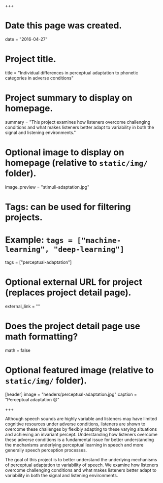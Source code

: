 +++
# Date this page was created.
date = "2016-04-27"

# Project title.
title = "Individual differences in perceptual adaptation to phonetic categories in adverse conditions"

# Project summary to display on homepage.
summary = "This project examines how listeners overcome challenging conditions and what makes listeners better adapt to variability in both the signal and listening environments."

# Optional image to display on homepage (relative to `static/img/` folder).
image_preview = "stimuli-adaptation.jpg"

# Tags: can be used for filtering projects.
# Example: `tags = ["machine-learning", "deep-learning"]`
tags = ["perceptual-adaptation"]

# Optional external URL for project (replaces project detail page).
external_link = ""

# Does the project detail page use math formatting?
math = false

# Optional featured image (relative to `static/img/` folder).
[header]
image = "headers/perceptual-adaptation.jpg"
caption = "Perceptual adaptation :smile:"

+++

Although speech sounds are highly variable and listeners may have limited cognitive resources under adverse conditions, listeners are shown to overcome these challenges by flexibly adapting to these varying situations and achieving an invariant percept. Understanding how listeners overcome these adverse conditions is a fundamental issue for better understanding the mechanisms underlying perceptual learning in speech and more generally speech perception processes. 

The goal of this project is to better understand the underlying mechanisms of perceptual adaptation to variability of speech. We examine how listeners overcome challenging conditions and what makes listeners better adapt to variability in both the signal and listening environments.
